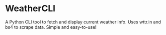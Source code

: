 # WeatherCLI
A Python CLI tool to fetch and display current weather info. Uses wttr.in and bs4 to scrape data. Simple and easy-to-use!
